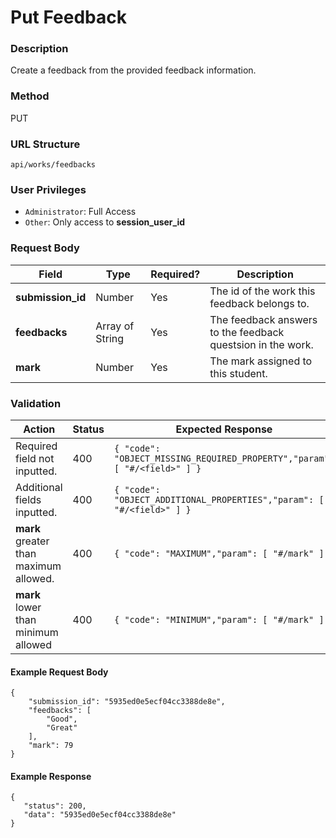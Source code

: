 Put Feedback
===

### Description
Create a feedback from the provided feedback information.

### Method
PUT

### URL Structure
`api/works/feedbacks`

### User Privileges
* `Administrator`: Full Access
* `Other`: Only access to **session_user_id**

### Request Body
| Field                 | Type            | Required? | Description                                                  |
|-----------------------|-----------------|-----------|--------------------------------------------------------------|
| **submission_id**     | Number          | Yes       |  The id of the work this feedback belongs to.                |
| **feedbacks**         | Array of String | Yes       |  The feedback answers to the feedback questsion in the work. |
| **mark**              | Number          | Yes       |  The mark assigned to this student.                          |

### Validation
| Action                                 | Status | Expected Response                                                             |
|----------------------------------------|--------|-------------------------------------------------------------------------------|
| Required field not inputted.           | 400    | `{ "code": "OBJECT_MISSING_REQUIRED_PROPERTY","param": [ "#/<field>" ] }`     |
| Additional fields inputted.            | 400    | `{ "code": "OBJECT_ADDITIONAL_PROPERTIES","param": [ "#/<field>" ] }`         |
| **mark** greater than maximum allowed. | 400    | `{ "code": "MAXIMUM","param": [ "#/mark" ] }`                                 |
| **mark** lower than minimum allowed    | 400    | `{ "code": "MINIMUM","param": [ "#/mark" ] }`                                 |

#### Example Request Body
```
{
    "submission_id": "5935ed0e5ecf04cc3388de8e",
    "feedbacks": [
        "Good",
        "Great"
    ],
    "mark": 79
}
```
#### Example Response
```
{
   "status": 200,
   "data": "5935ed0e5ecf04cc3388de8e"
}
```
